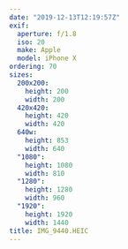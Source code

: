 ```yaml
---
date: "2019-12-13T12:19:57Z"
exif:
  aperture: f/1.8
  iso: 20
  make: Apple
  model: iPhone X
ordering: 70
sizes:
  200x200:
    height: 200
    width: 200
  420x420:
    height: 420
    width: 420
  640w:
    height: 853
    width: 640
  "1080":
    height: 1080
    width: 810
  "1280":
    height: 1280
    width: 960
  "1920":
    height: 1920
    width: 1440
title: IMG_9440.HEIC
---
```

